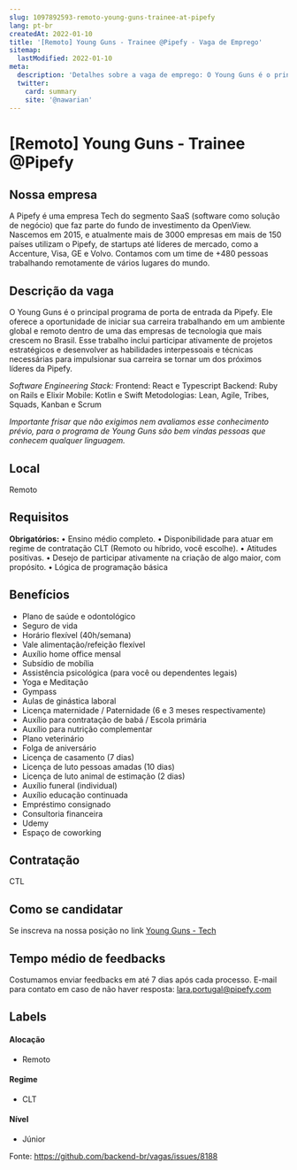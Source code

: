 ```yaml
---
slug: 1097892593-remoto-young-guns-trainee-at-pipefy
lang: pt-br
createdAt: 2022-01-10
title: '[Remoto] Young Guns - Trainee @Pipefy - Vaga de Emprego'
sitemap:
  lastModified: 2022-01-10
meta:
  description: 'Detalhes sobre a vaga de emprego: O Young Guns é o principal programa de porta de entrada da Pipefy. Ele oferece a oportunidade de iniciar sua carreira trabalhando em um ambiente global e remoto dentro de uma das empresas de tecnologia que mais crescem no Brasil. Esse trabalho inclui participar ativamente de projetos estratégicos e desenvolver as habilidades interpessoais e técnicas necessárias para impulsionar sua carreira se tornar um dos próximos líderes da Pipefy. _Software Engineering Stack:_ Frontend: React e Typescript Backend: Ruby on Rails e Elixir Mobile: Kotlin e Swift Metodologias: Lean, Agile, Tribes, Squads, Kanban e Scrum _Importante frisar que não exigimos nem avaliamos esse conhecimento prévio, para o programa de Young Guns são bem vindas pessoas que conhecem qualquer linguagem._'
  twitter:
    card: summary
    site: '@nawarian'
---
```


# [Remoto] Young Guns - Trainee @Pipefy

## Nossa empresa

A Pipefy é uma empresa Tech do segmento SaaS (software como solução de negócio) que faz parte do fundo de investimento da OpenView.
Nascemos em 2015, e atualmente mais de 3000 empresas em mais de 150 países utilizam o Pipefy, de startups até líderes de mercado, como a Accenture, Visa, GE e Volvo. Contamos com um time de +480 pessoas trabalhando remotamente de vários lugares do mundo.

## Descrição da vaga

O Young Guns é o principal programa de porta de entrada da Pipefy. Ele oferece a oportunidade de iniciar sua carreira trabalhando em um ambiente global e remoto dentro de uma das empresas de tecnologia que mais crescem no Brasil.
Esse trabalho inclui participar ativamente de projetos estratégicos e desenvolver as habilidades interpessoais e técnicas necessárias para impulsionar sua carreira se tornar um dos próximos líderes da Pipefy.

_Software Engineering Stack:_
Frontend: React e Typescript
Backend: Ruby on Rails e Elixir
Mobile: Kotlin e Swift
Metodologias: Lean, Agile, Tribes, Squads, Kanban e Scrum

_Importante frisar que não exigimos nem avaliamos esse conhecimento prévio, para o programa de Young Guns são bem vindas pessoas que conhecem qualquer linguagem._

## Local

Remoto

## Requisitos

**Obrigatórios:**
• Ensino médio completo.
• Disponibilidade para atuar em regime de contratação CLT (Remoto ou híbrido, você escolhe).
• Atitudes positivas.
• Desejo de participar ativamente na criação de algo maior, com propósito.
• Lógica de programação básica


## Benefícios

- Plano de saúde e odontológico
- Seguro de vida
- Horário flexível (40h/semana)
- Vale alimentação/refeição flexível
- Auxílio home office mensal
- Subsídio de mobília
- Assistência psicológica (para você ou dependentes legais)
- Yoga e Meditação
- Gympass
- Aulas de ginástica laboral
- Licença maternidade / Paternidade (6 e 3 meses respectivamente)
- Auxílio para contratação de babá / Escola primária
- Auxílio para nutrição complementar
- Plano veterinário
- Folga de aniversário
- Licença de casamento (7 dias)
- Licença de luto pessoas amadas (10 dias)
- Licença de luto animal de estimação (2 dias)
- Auxílio funeral (individual)
- Auxílio educação continuada
- Empréstimo consignado
- Consultoria financeira
- Udemy
- Espaço de coworking

## Contratação

CTL

## Como se candidatar

Se inscreva na nossa posição no link [Young Guns - Tech](https://app.pipefy.com/public/form/62qDlV11)

## Tempo médio de feedbacks

Costumamos enviar feedbacks em até 7 dias após cada processo.
E-mail para contato em caso de não haver resposta: lara.portugal@pipefy.com

## Labels

#### Alocação
- Remoto

#### Regime
- CLT

#### Nível
- Júnior




Fonte: https://github.com/backend-br/vagas/issues/8188